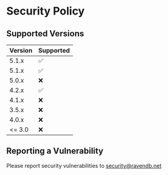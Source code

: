 # Security Policy

## Supported Versions

| Version | Supported          |
| ------- | ------------------ |
| 5.1.x   | :white_check_mark: |
| 5.1.x   | :white_check_mark: |
| 5.0.x   | :x:                |
| 4.2.x   | :white_check_mark: |
| 4.1.x   | :x:                |
| 3.5.x   | :x:                |
| 4.0.x   | :x:                |
| <= 3.0  | :x:                |

## Reporting a Vulnerability

Please report security vulnerabilities to security@ravendb.net
